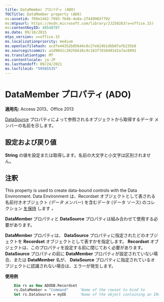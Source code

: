 ```yaml
---
title: DataMember プロパティ (ADO)
TOCTitle: DataMember property (ADO)
ms:assetid: f89e1d42-7993-764b-4e8a-2f449903f792
ms:mtpsurl: https://msdn.microsoft.com/library/JJ250263(v=office.15)
ms:contentKeyID: 48548787
ms.date: 09/18/2015
mtps_version: v=office.15
ms.localizationpriority: medium
ms.openlocfilehash: acdfe44352b85644c0c27e624b1dbb07afb235b8
ms.sourcegitcommit: a1d9041c20256616c9c183f7d1049142a7ac6991
ms.translationtype: MT
ms.contentlocale: ja-JP
ms.lasthandoff: 09/24/2021
ms.locfileid: "59565535"
---
```

# <a name="datamember-property-ado"></a>DataMember プロパティ (ADO)

**適用先:** Access 2013、Office 2013

[DataSource](datasource-property-ado.md) プロパティによって参照されるオブジェクトから取得するデータ メンバーの名前を示します。

## <a name="settings-and-return-values"></a>設定および戻り値

**String** の値を設定または取得します。名前の大文字と小文字は区別されません。

## <a name="remarks"></a>注釈

This property is used to create data-bound controls with the Data Environment. Data Environment は、Recordset オブジェクトとして表される名前付きオブジェクト *(データ* メンバー) を含むデータ (データ ソース) のコレクション [を保持](recordset-object-ado.md) します *。*

**DataMember** プロパティと **DataSource** プロパティは組み合わせて使用する必要があります。

**DataMember** プロパティは、 **DataSource** プロパティに指定されたどのオブジェクトを **Recordset** オブジェクトとして表すかを指定します。 **Recordset** オブジェクトは、このプロパティを設定する前に閉じておく必要があります。 **DataSource** プロパティの前に **DataMember** プロパティが設定されていない場合、または **DataMember** 名が、 **DataSource** プロパティに指定されているオブジェクトに認識されない場合は、エラーが発生します。

**使用例**

```vb
    Dim rs as New ADODB.Recordset
    rs.DataMember = "Command"     'Name of the rowset to bind to
    Set rs.DataSource = myDE      'Name of the object containing an IRowset
```

